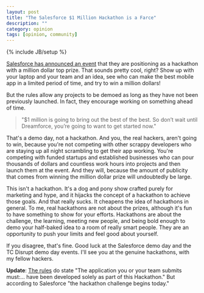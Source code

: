 ```yaml
---
layout: post
title: "The Salesforce $1 Million Hackathon is a Farce"
description: ""
category: opinion
tags: [opinion, community]
---
```

{% include JB/setup %}

[Salesforce has announced an
event](http://blogs.developerforce.com/developer-relations/2013/10/salesforce-one-million-dollar-hackathon.html)
that they are positioning as a hackathon with a million dollar top
prize. That sounds pretty cool, right? Show up with your laptop and your
team and an idea,  see who can make the best mobile app in a limited period of time, and try to
win a million dollars!

But the rules allow any projects to be demoed as long as they have not been
previously launched. In fact, they encourage working on something ahead
of time. 

> "$1 million is going to bring out the best of the best. So don’t wait until Dreamforce, you’re going to want to get started now."

That's a demo day, not a hackathon. And you, the real hackers, aren't
going to win, because you're not competing with other scrappy developers who are staying up all night scrambling to get
their app working. You're competing with funded startups and established businesses who can pour thousands of
dollars and countless work hours into projects and then launch them at the event. And they will, because the amount of publicity that comes from winning the million dollar prize will undoubtedly be large.

This isn't a hackathon. It's a dog and pony show crafted purely for
marketing and hype, and it hijacks the concept of
a hackathon to achieve those goals. And that really sucks. It cheapens
the idea of hackathons in general. To me, real hackathons are not about the prizes, although it's fun to have something to show for your efforts. Hackathons are about the challenge, the learning, meeting new people, and being bold enough to demo your half-baked idea to a room of really smart people. They are an opportunity to push your limits and feel good about yourself.

If you disagree, that's fine. Good luck at the Salesforce demo day and
the TC Disrupt demo day events. I'll see you at the genuine hackathons,
with my fellow hackers.

**Update**: [The rules](http://res.cloudinary.com/hy4kyit2a/image/upload/Final%201M%20Hackathon%202013%20Rules%20%282%29.pdf) do state "The application you or your team submits must:... have been developed solely as part of this Hackathon." But according to Salesforce "the hackathon challenge begins today."
